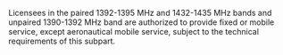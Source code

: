 Licensees in the paired 1392-1395 MHz and 1432-1435 MHz bands and unpaired 1390-1392 MHz band are authorized to provide fixed or mobile service, except aeronautical mobile service, subject to the technical requirements of this subpart.


